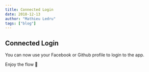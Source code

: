 ```yaml
---
title: Connected Login
date: 2018-12-13
author: "Mathieu Ledru"
tags: ["blog"]
---
```


## Connected Login

You can now use your Facebook or Github profile to login to the app.

Enjoy the flow 🎉
